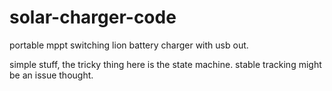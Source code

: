 # solar-charger-code

portable mppt switching lion battery charger with usb out.

simple stuff, the tricky thing here is the state machine. stable tracking might be an issue thought.
